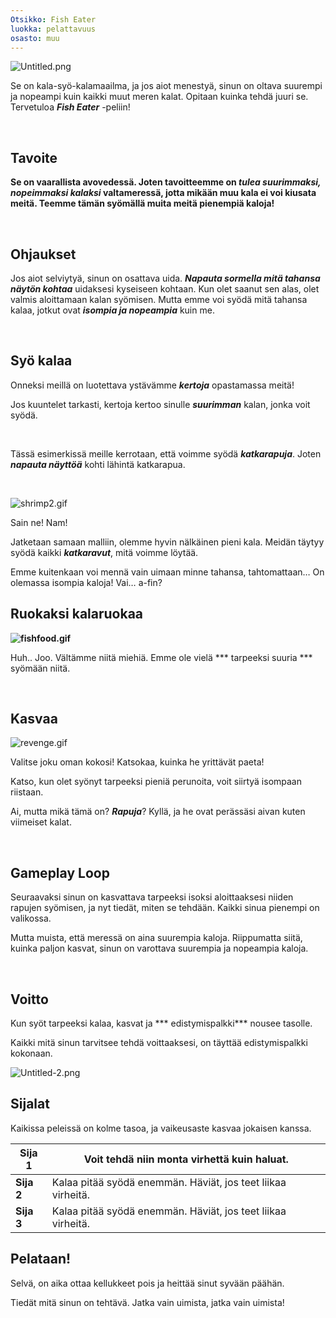 ```yaml
---
Otsikko: Fish Eater
luokka: pelattavuus
osasto: muu
---
```

![Untitled.png](https://help.Studycat.com/hc/article_attachments/34916165069849)


Se on kala-syö-kalamaailma, ja jos aiot menestyä, sinun on oltava suurempi ja nopeampi kuin kaikki muut meren kalat. Opitaan kuinka tehdä juuri se. Tervetuloa ***Fish Eater*** -peliin!


 


## **Tavoite**


**Se on vaarallista avovedessä. Joten tavoitteemme on ***tulea suurimmaksi, nopeimmaksi kalaksi*** valtameressä, jotta mikään muu kala ei voi kiusata meitä. Teemme tämän syömällä muita meitä pienempiä kaloja!**


 


## **Ohjaukset**


Jos aiot selviytyä, sinun on osattava uida. ***Napauta sormella mitä tahansa näytön kohtaa*** uidaksesi kyseiseen kohtaan. Kun olet saanut sen alas, olet valmis aloittamaan kalan syömisen. Mutta emme voi syödä mitä tahansa kalaa, jotkut ovat ***isompia ja nopeampia*** kuin me.


 


## **Syö kalaa**


Onneksi meillä on luotettava ystävämme ***kertoja*** opastamassa meitä!


Jos kuuntelet tarkasti, kertoja kertoo sinulle ***suurimman*** kalan, jonka voit syödä.



 


Tässä esimerkissä meille kerrotaan, että voimme syödä ***katkarapuja***. Joten ***napauta näyttöä*** kohti lähintä katkarapua.


 


![shrimp2.gif](https://help.Studycat.com/hc/article_attachments/34916149686297)


Sain ne! Nam!


Jatketaan samaan malliin, olemme hyvin nälkäinen pieni kala. Meidän täytyy syödä kaikki ***katkaravut***, mitä voimme löytää.


Emme kuitenkaan voi mennä vain uimaan minne tahansa, tahtomattaan… On olemassa isompia kaloja! Vai… a\-fin?


## 


## **Ruokaksi kalaruokaa**


**![fishfood.gif](https://help.Studycat.com/hc/article_attachments/34918253174937)**


Huh.. Joo. Vältämme niitä miehiä. Emme ole vielä *** tarpeeksi suuria *** syömään niitä.


 


## **Kasvaa**


![revenge.gif](https://help.Studycat.com/hc/article_attachments/34918253176345)


Valitse joku oman kokosi! Katsokaa, kuinka he yrittävät paeta!


Katso, kun olet syönyt tarpeeksi pieniä perunoita, voit siirtyä isompaan riistaan.


Ai, mutta mikä tämä on? ***Rapuja***? Kyllä, ja he ovat perässäsi aivan kuten viimeiset kalat.


 


## **Gameplay Loop**


Seuraavaksi sinun on kasvattava tarpeeksi isoksi aloittaaksesi niiden rapujen syömisen, ja nyt tiedät, miten se tehdään. Kaikki sinua pienempi on valikossa.


Mutta muista, että meressä on aina suurempia kaloja. Riippumatta siitä, kuinka paljon kasvat, sinun on varottava suurempia ja nopeampia kaloja.


 


## **Voitto**


Kun syöt tarpeeksi kalaa, kasvat ja *** edistymispalkki*** nousee tasolle.


Kaikki mitä sinun tarvitsee tehdä voittaaksesi, on täyttää edistymispalkki kokonaan.


![Untitled-2.png](https://help.Studycat.com/hc/article_attachments/34918234335641)


## **Sijalat**


Kaikissa peleissä on kolme tasoa, ja vaikeusaste kasvaa jokaisen kanssa.




| **Sija 1** | Voit tehdä niin monta virhettä kuin haluat. |
| --- | --- |
| **Sija 2** | Kalaa pitää syödä enemmän. Häviät, jos teet liikaa virheitä. |
| **Sija 3** | Kalaa pitää syödä enemmän. Häviät, jos teet liikaa virheitä. |


## 


## **Pelataan!**


Selvä, on aika ottaa kellukkeet pois ja heittää sinut syvään päähän.


Tiedät mitä sinun on tehtävä. Jatka vain uimista, jatka vain uimista!
